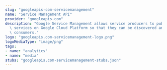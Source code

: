 ```yaml
---
slug: "googleapis-com-servicemanagement"
name: "Service Management API"
provider: "googleapis.com"
description: "Google Service Management allows service producers to publish their\
  \ services on Google Cloud Platform so that they can be discovered and used by service\
  \ consumers."
logo: "googleapis.com-servicemanagement-logo.png"
logoMediaType: "image/png"
tags:
- name: "analytics"
- name: "media"
stubs: "googleapis.com-servicemanagement-stubs.json"
---
```

